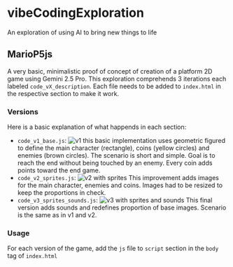 # vibeCodingExploration
An exploration of using AI to bring new things to life

## MarioP5js
A very basic, minimalistic proof of concept of creation of a platform 2D game using Gemini 2.5 Pro. This exploration comprehends 3 iterations each labeled `code_vX_description`. Each file needs to be added to `index.html` in the respective section to make it work. 

### Versions

Here is a basic explanation of what happends in each section: 
- `code_v1_base.js`: 
![v1](./assets/docs/v1.png)
this basic implementation uses geometric figured to define the main character (rectangle), coins (yellow circles) and enemies (brown circles). The scenario is short and simple. Goal is to reach the end without being touched by an enemy. Every coin adds points toward the end game.  
- `code_v2_sprites.js`:
![v2 with sprites](./assets/docs/v2.png)
This improvement adds images for the main character, enemies and coins. Images had to be resized to keep the proportions in check. 
- `code_v3_sprites_sounds.js`:
![v3 with sprites and sounds](./assets/docs/v3.png)
This final version adds sounds and redefines proportion of base images. Scenario is the same as in v1 and v2.

### Usage
For each version of the game, add the `js` file to `script` section in the `body` tag of `index.html`


